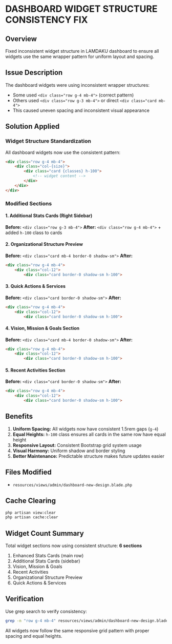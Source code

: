 # DASHBOARD WIDGET STRUCTURE CONSISTENCY FIX

## Overview
Fixed inconsistent widget structure in LAMDAKU dashboard to ensure all widgets use the same wrapper pattern for uniform layout and spacing.

## Issue Description
The dashboard widgets were using inconsistent wrapper structures:
- Some used `<div class="row g-4 mb-4">` (correct pattern)
- Others used `<div class="row g-3 mb-4">` or direct `<div class="card mb-4">`
- This caused uneven spacing and inconsistent visual appearance

## Solution Applied

### Widget Structure Standardization
All dashboard widgets now use the consistent pattern:
```html
<div class="row g-4 mb-4">
    <div class="col-{size}">
        <div class="card {classes} h-100">
            <!-- widget content -->
        </div>
    </div>
</div>
```

### Modified Sections

#### 1. Additional Stats Cards (Right Sidebar)
**Before:** `<div class="row g-3 mb-4">`
**After:** `<div class="row g-4 mb-4">` + added `h-100` class to cards

#### 2. Organizational Structure Preview
**Before:** `<div class="card mb-4 border-0 shadow-sm">`
**After:** 
```html
<div class="row g-4 mb-4">
    <div class="col-12">
        <div class="card border-0 shadow-sm h-100">
```

#### 3. Quick Actions & Services
**Before:** `<div class="card border-0 shadow-sm">`
**After:**
```html
<div class="row g-4 mb-4">
    <div class="col-12">
        <div class="card border-0 shadow-sm h-100">
```

#### 4. Vision, Mission & Goals Section
**Before:** `<div class="card mb-4 border-0 shadow-sm">`
**After:**
```html
<div class="row g-4 mb-4">
    <div class="col-12">
        <div class="card border-0 shadow-sm h-100">
```

#### 5. Recent Activities Section
**Before:** `<div class="card border-0 shadow-sm">`
**After:**
```html
<div class="row g-4 mb-4">
    <div class="col-12">
        <div class="card border-0 shadow-sm h-100">
```

## Benefits
1. **Uniform Spacing:** All widgets now have consistent 1.5rem gaps (`g-4`)
2. **Equal Heights:** `h-100` class ensures all cards in the same row have equal height
3. **Responsive Layout:** Consistent Bootstrap grid system usage
4. **Visual Harmony:** Uniform shadow and border styling
5. **Better Maintenance:** Predictable structure makes future updates easier

## Files Modified
- `resources/views/admin/dashboard-new-design.blade.php`

## Cache Clearing
```bash
php artisan view:clear
php artisan cache:clear
```

## Widget Count Summary
Total widget sections now using consistent structure: **6 sections**
1. Enhanced Stats Cards (main row)
2. Additional Stats Cards (sidebar)
3. Vision, Mission & Goals
4. Recent Activities
5. Organizational Structure Preview
6. Quick Actions & Services

## Verification
Use grep search to verify consistency:
```bash
grep -n "row g-4 mb-4" resources/views/admin/dashboard-new-design.blade.php
```

All widgets now follow the same responsive grid pattern with proper spacing and equal heights.
